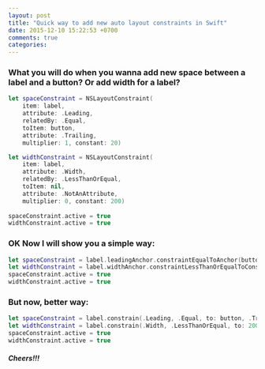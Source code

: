 ```yaml
---
layout: post
title: "Quick way to add new auto layout constraints in Swift"
date: 2015-12-10 15:22:53 +0700
comments: true
categories: 
---
```

### What you will do when you wanna add new space between a label and a button? Or add width for a label?
```swift
let spaceConstraint = NSLayoutConstraint(
    item: label,
    attribute: .Leading,
    relatedBy: .Equal,
    toItem: button,
    attribute: .Trailing,
    multiplier: 1, constant: 20)

let widthConstraint = NSLayoutConstraint(
    item: label,
    attribute: .Width,
    relatedBy: .LessThanOrEqual,
    toItem: nil,
    attribute: .NotAnAttribute,
    multiplier: 0, constant: 200)
    
spaceConstraint.active = true
widthConstraint.active = true
```

### OK Now I will show you a simple way:

```swift 
let spaceConstraint = label.leadingAnchor.constraintEqualToAnchor(button.trailingAnchor, constant: 20)
let widthConstraint = label.widthAnchor.constraintLessThanOrEqualToConstant(200)
spaceConstraint.active = true
widthConstraint.active = true
```

### But now, better way:

```swift
let spaceConstraint = label.constrain(.Leading, .Equal, to: button, .Trailing, plus: 20)
let widthConstraint = label.constrain(.Width, .LessThanOrEqual, to: 200)
spaceConstraint.active = true
widthConstraint.active = true
```

##### Cheers!!!